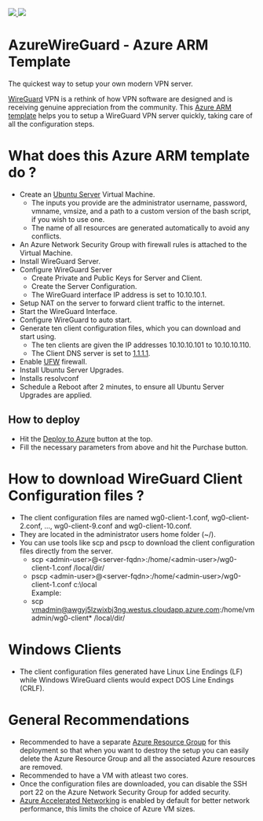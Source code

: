 <a href="https://portal.azure.com/#create/Microsoft.Template/uri/https%3A%2F%2Fraw.githubusercontent.com%2Fmattmcspirit%2Fwireguard%2Fmaster%2FDeployWireGuard.json" target="_blank">
    <img src="http://azuredeploy.net/deploybutton.png"/>
</a>
<a href="http://armviz.io/#/?load=https%3A%2F%2Fraw.githubusercontent.com%2Fmattmcspirit%2Fwireguard%2Fmaster%2FDeployWireGuard.json" target="_blank">
    <img src="http://armviz.io/visualizebutton.png"/>
</a>

# AzureWireGuard - Azure ARM Template
The quickest way to setup your own modern VPN server. 

[WireGuard][wireguard] VPN is a rethink of how VPN software are designed and is receiving genuine appreciation from the community. This [Azure ARM template][azure-arm] helps you to setup a WireGuard VPN server quickly, taking care of all the configuration steps.

# What does this Azure ARM template do ?
- Create an [Ubuntu Server][ubuntu] Virtual Machine.
    - The inputs you provide are the administrator username, password, vmname, vmsize, and a path to a custom version of the bash script, if you wish to use one.
    - The name of all resources are generated automatically to avoid any conflicts.
- An Azure Network Security Group with firewall rules is attached to the Virtual Machine.
- Install WireGuard Server.
- Configure WireGuard Server
    - Create Private and Public Keys for Server and Client.
    - Create the Server Configuration.
    - The WireGuard interface IP address is set to 10.10.10.1.
- Setup NAT on the server to forward client traffic to the internet.
- Start the WireGuard Interface.
- Configure WireGuard to auto start.
- Generate ten client configuration files, which you can download and start using. 
    - The ten clients are given the IP addresses 10.10.10.101 to 10.10.10.110.
    - The Client DNS server is set to [1.1.1.1][dns].
- Enable [UFW][ufw] firewall.
- Install Ubuntu Server Upgrades.
- Installs resolvconf
- Schedule a Reboot after 2 minutes, to ensure all Ubuntu Server Upgrades are applied.

## How to deploy
- Hit the [Deploy to Azure][azure-deploy-awg] button at the top. 
- Fill the necessary parameters from above and hit the Purchase button.

# How to download WireGuard Client Configuration files ?
- The client configuration files are named wg0-client-1.conf, wg0-client-2.conf, ..., wg0-client-9.conf and wg0-client-10.conf.
- They are located in the administrator users home folder (~/).
- You can use tools like scp and pscp to download the client configuration files directly from the server.
    - scp &lt;admin-user&gt;@&lt;server-fqdn&gt;:/home/&lt;admin-user&gt;/wg0-client-1.conf /local/dir/
    - pscp &lt;admin-user&gt;@&lt;server-fqdn&gt;:/home/&lt;admin-user&gt;/wg0-client-1.conf c:\local\
    Example:
    - scp vmadmin@awgyj5lzwixbj3ng.westus.cloudapp.azure.com:/home/vmadmin/wg0-client* /local/dir/

# Windows Clients
- The client configuration files generated have Linux Line Endings (LF) while Windows WireGuard clients would expect DOS Line Endings (CRLF).

# General Recommendations
- Recommended to have a separate [Azure Resource Group][azure-rg] for this deployment so that when you want to destroy the setup you can easily delete the Azure Resource Group and all the associated Azure resources are removed.
- Recommended to have a VM with atleast two cores.
- Once the configuration files are downloaded, you can disable the SSH port 22 on the Azure Network Security Group for added security.
- [Azure Accelerated Networking][azure-accelerated-nw] is enabled by default for better network performance, this limits the choice of Azure VM sizes.

[azure-arm]: https://docs.microsoft.com/en-us/azure/azure-resource-manager/
[wireguard]: https://www.wireguard.com/
[dns]: https://1.1.1.1/
[ubuntu]: https://www.ubuntu.com/server
[azure-portal]: https://portal.azure.com
[vs]: https://visualstudio.microsoft.com/vs/community/
[git-repo]: https://github.com/mattmcspirit/wireguard
[azure-ps]: https://docs.microsoft.com/en-us/azure/azure-resource-manager/resource-group-template-deploy
[azure-cli]: https://docs.microsoft.com/en-us/azure/azure-resource-manager/resource-group-template-deploy-cli
[azure-rest]: https://docs.microsoft.com/en-us/azure/azure-resource-manager/resource-group-template-deploy-rest
[azure-deploy]: azuredeploy.net
[azure-portal]: https://docs.microsoft.com/en-us/azure/azure-resource-manager/resource-group-template-deploy-portal
[azure-deploy-awg]: https://portal.azure.com/#create/Microsoft.Template/uri/https%3A%2F%2Fraw.githubusercontent.com%2Fmattmcspirit%2Fwireguard%2Fmaster%2FDeployWireGuard.json
[azure-rg]: https://docs.microsoft.com/en-us/azure/azure-resource-manager/resource-group-overview#resource-groups
[ufw]: https://help.ubuntu.com/community/UFW
[azure-accelerated-nw]: https://docs.microsoft.com/en-us/azure/virtual-network/create-vm-accelerated-networking-cli